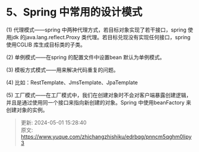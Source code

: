 # 5、Spring 中常用的设计模式

(1) 代理模式——spring 中两种代理方式，若目标对象实现了若干接口，spring 使用jdk 的java.lang.reflect.Proxy 类代理。若目标兑现没有实现任何接口，spring 使用CGLIB 库生成目标类的子类。

(2) 单例模式——在spring 的配置文件中设置bean 默认为单例模式。



(3) 模板方式模式——用来解决代码重复的问题。



(4) 比如：RestTemplate、JmsTemplate、JpaTemplate



(5) 工厂模式——在工厂模式中，我们在创建对象时不会对客户端暴露创建逻辑，并且是通过使用同一个接口来指向新创建的对象。Spring 中使用beanFactory 来创建对象的实例。



> 更新: 2024-05-01 15:28:40  
> 原文: <https://www.yuque.com/zhichangzhishiku/edrbqg/pnncm5qghm0lipy3>